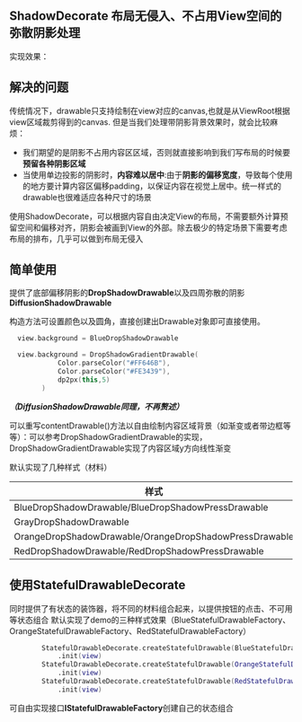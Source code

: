 ## ShadowDecorate **布局无侵入、不占用View空间**的弥散阴影处理

实现效果：

## 解决的问题

传统情况下，drawable只支持绘制在view对应的canvas,也就是从ViewRoot根据view区域裁剪得到的canvas.
但是当我们处理带阴影背景效果时，就会比较麻烦：

- 我们期望的是阴影不占用内容区区域，否则就直接影响到我们写布局的时候要**预留各种阴影区域**
- 当使用单边投影的阴影时，**内容难以居中**:由于**阴影的偏移宽度**，导致每个使用的地方要计算内容区偏移padding，以保证内容在视觉上居中。统一样式的drawable也很难适应各种尺寸的场景

使用ShadowDecorate，可以根据内容自由决定View的布局，不需要额外计算预留空间和偏移对齐，阴影会被画到View的外部。除去极少的特定场景下需要考虑布局的排布，几乎可以做到布局无侵入

## 简单使用

提供了底部偏移阴影的**DropShadowDrawable**以及四周弥散的阴影**DiffusionShadowDrawable**

构造方法可设置颜色以及圆角，直接创建出Drawable对象即可直接使用。

```kotlin
  view.background = BlueDropShadowDrawable
```

```kotlin
  view.background = DropShadowGradientDrawable(
            Color.parseColor("#FF646B"),
            Color.parseColor("#FE3439"),
            dp2px(this,5)
        )
```

***（DiffusionShadowDrawable同理，不再赘述）***

可以重写contentDrawable()方法以自由绘制内容区域背景（如渐变或者带边框等等）：可以参考DropShadowGradientDrawable的实现，DropShadowGradientDrawable实现了内容区域y方向线性渐变

默认实现了几种样式（材料）

| 样式                                                   |
| ------------------------------------------------------ |
| BlueDropShadowDrawable/BlueDropShadowPressDrawable     |
| GrayDropShadowDrawable                                 |
| OrangeDropShadowDrawable/OrangeDropShadowPressDrawable |
| RedDropShadowDrawable/RedDropShadowPressDrawable       |

## 使用StatefulDrawableDecorate

同时提供了有状态的装饰器，将不同的材料组合起来，以提供按钮的点击、不可用等状态组合
默认实现了demo的三种样式效果（BlueStatefulDrawableFactory、OrangeStatefulDrawableFactory、RedStatefulDrawableFactory）

```kotlin
        StatefulDrawableDecorate.createStatefulDrawable(BlueStatefulDrawableFactory::class.java)
            .init(view)
        StatefulDrawableDecorate.createStatefulDrawable(OrangeStatefulDrawableFactory::class.java)
            .init(view)
        StatefulDrawableDecorate.createStatefulDrawable(RedStatefulDrawableFactory::class.java)
            .init(view)
```

可自由实现接口**IStatefulDrawableFactory**创建自己的状态组合

